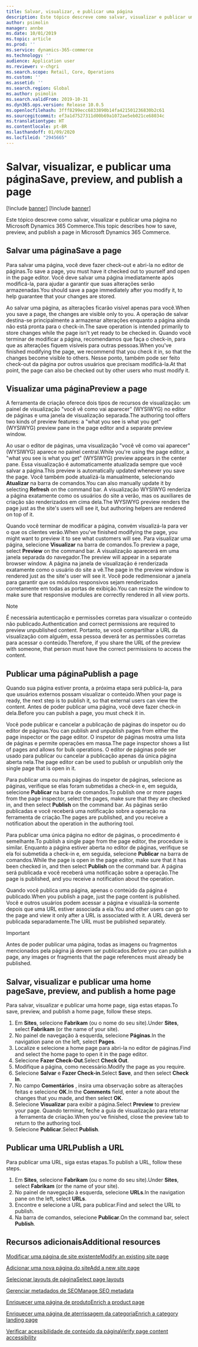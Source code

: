 ```yaml
---
title: Salvar, visualizar, e publicar uma página
description: Este tópico descreve como salvar, visualizar e publicar uma página no Microsoft Dynamics 365 Commerce.
author: psimolin
manager: annbe
ms.date: 10/01/2019
ms.topic: article
ms.prod: ''
ms.service: dynamics-365-commerce
ms.technology: ''
audience: Application user
ms.reviewer: v-chgri
ms.search.scope: Retail, Core, Operations
ms.custom: ''
ms.assetid: ''
ms.search.region: Global
ms.author: psimolin
ms.search.validFrom: 2019-10-31
ms.dyn365.ops.version: Release 10.0.5
ms.openlocfilehash: 3fff8299ecc6833890b14fa421501236830b2c61
ms.sourcegitcommit: ef3a1d7527311d00b69a1072ae5eb021ce68034c
ms.translationtype: HT
ms.contentlocale: pt-BR
ms.lasthandoff: 01/09/2020
ms.locfileid: "2945665"
---
```

# <a name="save-preview-and-publish-a-page"></a><span data-ttu-id="ed118-103">Salvar, visualizar, e publicar uma página</span><span class="sxs-lookup"><span data-stu-id="ed118-103">Save, preview, and publish a page</span></span>

[!include [banner](includes/preview-banner.md)]
[!include [banner](includes/banner.md)]

<span data-ttu-id="ed118-104">Este tópico descreve como salvar, visualizar e publicar uma página no Microsoft Dynamics 365 Commerce.</span><span class="sxs-lookup"><span data-stu-id="ed118-104">This topic describes how to save, preview, and publish a page in Microsoft Dynamics 365 Commerce.</span></span>

## <a name="save-a-page"></a><span data-ttu-id="ed118-105">Salvar uma página</span><span class="sxs-lookup"><span data-stu-id="ed118-105">Save a page</span></span>

<span data-ttu-id="ed118-106">Para salvar uma página, você deve fazer check-out e abri-la no editor de páginas.</span><span class="sxs-lookup"><span data-stu-id="ed118-106">To save a page, you must have it checked out to yourself and open in the page editor.</span></span> <span data-ttu-id="ed118-107">Você deve salvar uma página imediatamente após modificá-la, para ajudar a garantir que suas alterações serão armazenadas.</span><span class="sxs-lookup"><span data-stu-id="ed118-107">You should save a page immediately after you modify it, to help guarantee that your changes are stored.</span></span>

<span data-ttu-id="ed118-108">Ao salvar uma página, as alterações ficarão visível apenas para você.</span><span class="sxs-lookup"><span data-stu-id="ed118-108">When you save a page, the changes are visible only to you.</span></span> <span data-ttu-id="ed118-109">A operação de salvar destina-se principalmente a armazenar alterações enquanto a página ainda não está pronta para o check-in.</span><span class="sxs-lookup"><span data-stu-id="ed118-109">The save operation is intended primarily to store changes while the page isn't yet ready to be checked in.</span></span> <span data-ttu-id="ed118-110">Quando você terminar de modificar a página, recomendamos que faça o check-in, para que as alterações fiquem visíveis para outras pessoas.</span><span class="sxs-lookup"><span data-stu-id="ed118-110">When you've finished modifying the page, we recommend that you check it in, so that the changes become visible to others.</span></span> <span data-ttu-id="ed118-111">Nesse ponto, também pode ser feito check-out da página por outros usuários que precisam modificá-la.</span><span class="sxs-lookup"><span data-stu-id="ed118-111">At that point, the page can also be checked out by other users who must modify it.</span></span>

## <a name="preview-a-page"></a><span data-ttu-id="ed118-112">Visualizar uma página</span><span class="sxs-lookup"><span data-stu-id="ed118-112">Preview a page</span></span>

<span data-ttu-id="ed118-113">A ferramenta de criação oferece dois tipos de recursos de visualização: um painel de visualização "você vê como vai aparecer" (WYSIWYG) no editor de páginas e uma janela de visualização separada.</span><span class="sxs-lookup"><span data-stu-id="ed118-113">The authoring tool offers two kinds of preview features: a "what you see is what you get" (WYSIWYG) preview pane in the page editor and a separate preview window.</span></span>

<span data-ttu-id="ed118-114">Ao usar o editor de páginas, uma visualização "você vê como vai aparecer" (WYSIWYG) aparece no painel central.</span><span class="sxs-lookup"><span data-stu-id="ed118-114">While you're using the page editor, a "what you see is what you get" (WYSIWYG) preview appears in the center pane.</span></span> <span data-ttu-id="ed118-115">Essa visualização é automaticamente atualizada sempre que você salvar a página.</span><span class="sxs-lookup"><span data-stu-id="ed118-115">This preview is automatically updated whenever you save the page.</span></span> <span data-ttu-id="ed118-116">Você também pode atualizá-la manualmente, selecionando **Atualizar** na barra de comandos.</span><span class="sxs-lookup"><span data-stu-id="ed118-116">You can also manually update it by selecting **Refresh** on the command bar.</span></span> <span data-ttu-id="ed118-117">A visualização WYSIWYG renderiza a página exatamente como os usuários do site a verão, mas os auxiliares de criação são renderizados em cima dela.</span><span class="sxs-lookup"><span data-stu-id="ed118-117">The WYSIWYG preview renders the page just as the site's users will see it, but authoring helpers are rendered on top of it.</span></span>

<span data-ttu-id="ed118-118">Quando você terminar de modificar a página, convém visualizá-la para ver o que os clientes verão.</span><span class="sxs-lookup"><span data-stu-id="ed118-118">When you've finished modifying the page, you might want to preview it to see what customers will see.</span></span> <span data-ttu-id="ed118-119">Para visualizar uma página, selecione **Visualizar** na barra de comandos.</span><span class="sxs-lookup"><span data-stu-id="ed118-119">To preview a page, select **Preview** on the command bar.</span></span> <span data-ttu-id="ed118-120">A visualização aparecerá em uma janela separada do navegador.</span><span class="sxs-lookup"><span data-stu-id="ed118-120">The preview will appear in a separate browser window.</span></span> <span data-ttu-id="ed118-121">A página na janela de visualização é renderizada exatamente como o usuário do site a vê.</span><span class="sxs-lookup"><span data-stu-id="ed118-121">The page in the preview window is rendered just as the site's user will see it.</span></span> <span data-ttu-id="ed118-122">Você pode redimensionar a janela para garantir que os módulos responsivos sejam renderizados corretamente em todas as portas de exibição.</span><span class="sxs-lookup"><span data-stu-id="ed118-122">You can resize the window to make sure that responsive modules are correctly rendered in all view ports.</span></span>

> [!NOTE]
> <span data-ttu-id="ed118-123">É necessária autenticação e permissões corretas para visualizar o conteúdo não publicado.</span><span class="sxs-lookup"><span data-stu-id="ed118-123">Authentication and correct permissions are required to preview unpublished content.</span></span> <span data-ttu-id="ed118-124">Portanto, se você compartilhar a URL da visualização com alguém, essa pessoa deverá ter as permissões corretas para acessar o conteúdo.</span><span class="sxs-lookup"><span data-stu-id="ed118-124">Therefore, if you share the URL of the preview with someone, that person must have the correct permissions to access the content.</span></span>

## <a name="publish-a-page"></a><span data-ttu-id="ed118-125">Publicar uma página</span><span class="sxs-lookup"><span data-stu-id="ed118-125">Publish a page</span></span>

<span data-ttu-id="ed118-126">Quando sua página estiver pronta, a próxima etapa será publicá-la, para que usuários externos possam visualizar o conteúdo.</span><span class="sxs-lookup"><span data-stu-id="ed118-126">When your page is ready, the next step is to publish it, so that external users can view the content.</span></span> <span data-ttu-id="ed118-127">Antes de poder publicar uma página, você deve fazer check-in dela.</span><span class="sxs-lookup"><span data-stu-id="ed118-127">Before you can publish a page, you must check it in.</span></span>

<span data-ttu-id="ed118-128">Você pode publicar e cancelar a publicação de páginas do inspetor ou do editor de páginas.</span><span class="sxs-lookup"><span data-stu-id="ed118-128">You can publish and unpublish pages from either the page inspector or the page editor.</span></span> <span data-ttu-id="ed118-129">O inspetor de páginas mostra uma lista de páginas e permite operações em massa.</span><span class="sxs-lookup"><span data-stu-id="ed118-129">The page inspector shows a list of pages and allows for bulk operations.</span></span> <span data-ttu-id="ed118-130">O editor de páginas pode ser usado para publicar ou cancelar a publicação apenas da única página aberta nela.</span><span class="sxs-lookup"><span data-stu-id="ed118-130">The page editor can be used to publish or unpublish only the single page that is open in it.</span></span>

<span data-ttu-id="ed118-131">Para publicar uma ou mais páginas do inspetor de páginas, selecione as páginas, verifique se elas foram submetidas a check-in e, em seguida, selecione **Publicar** na barra de comandos.</span><span class="sxs-lookup"><span data-stu-id="ed118-131">To publish one or more pages from the page inspector, select the pages, make sure that they are checked in, and then select **Publish** on the command bar.</span></span> <span data-ttu-id="ed118-132">As páginas serão publicadas e você receberá uma notificação sobre a operação na ferramenta de criação.</span><span class="sxs-lookup"><span data-stu-id="ed118-132">The pages are published, and you receive a notification about the operation in the authoring tool.</span></span>

<span data-ttu-id="ed118-133">Para publicar uma única página no editor de páginas, o procedimento é semelhante.</span><span class="sxs-lookup"><span data-stu-id="ed118-133">To publish a single page from the page editor, the procedure is similar.</span></span> <span data-ttu-id="ed118-134">Enquanto a página estiver aberta no editor de páginas, verifique se ela foi submetida a check-in e, em seguida, selecione **Publicar** na barra de comandos.</span><span class="sxs-lookup"><span data-stu-id="ed118-134">While the page is open in the page editor, make sure that it has been checked in, and then select **Publish** on the command bar.</span></span> <span data-ttu-id="ed118-135">A página será publicada e você receberá uma notificação sobre a operação.</span><span class="sxs-lookup"><span data-stu-id="ed118-135">The page is published, and you receive a notification about the operation.</span></span>

<span data-ttu-id="ed118-136">Quando você publica uma página, apenas o conteúdo da página é publicado.</span><span class="sxs-lookup"><span data-stu-id="ed118-136">When you publish a page, just the page content is published.</span></span> <span data-ttu-id="ed118-137">Você e outros usuários podem acessar a página e visualizá-la somente depois que uma URL estiver associada a ela.</span><span class="sxs-lookup"><span data-stu-id="ed118-137">You and other users can go to the page and view it only after a URL is associated with it.</span></span> <span data-ttu-id="ed118-138">A URL deverá ser publicada separadamente.</span><span class="sxs-lookup"><span data-stu-id="ed118-138">The URL must be published separately.</span></span>

> [!IMPORTANT]
> <span data-ttu-id="ed118-139">Antes de poder publicar uma página, todas as imagens ou fragmentos mencionados pela página já devem ser publicados.</span><span class="sxs-lookup"><span data-stu-id="ed118-139">Before you can publish a page, any images or fragments that the page references must already be published.</span></span>

## <a name="save-preview-and-publish-a-home-page"></a><span data-ttu-id="ed118-140">Salvar, visualizar e publicar uma home page</span><span class="sxs-lookup"><span data-stu-id="ed118-140">Save, preview, and publish a home page</span></span>

<span data-ttu-id="ed118-141">Para salvar, visualizar e publicar uma home page, siga estas etapas.</span><span class="sxs-lookup"><span data-stu-id="ed118-141">To save, preview, and publish a home page, follow these steps.</span></span>

1. <span data-ttu-id="ed118-142">Em **Sites**, selecione **Fabrikam** (ou o nome do seu site).</span><span class="sxs-lookup"><span data-stu-id="ed118-142">Under **Sites**, select **Fabrikam** (or the name of your site).</span></span>
1. <span data-ttu-id="ed118-143">No painel de navegação à esquerda, selecione **Páginas**.</span><span class="sxs-lookup"><span data-stu-id="ed118-143">In the navigation pane on the left, select **Pages**.</span></span>
1. <span data-ttu-id="ed118-144">Localize e selecione a home page para abri-la no editor de páginas.</span><span class="sxs-lookup"><span data-stu-id="ed118-144">Find and select the home page to open it in the page editor.</span></span>
1. <span data-ttu-id="ed118-145">Selecione **Fazer Check-Out**.</span><span class="sxs-lookup"><span data-stu-id="ed118-145">Select **Check Out**.</span></span>
1. <span data-ttu-id="ed118-146">Modifique a página, como necessário.</span><span class="sxs-lookup"><span data-stu-id="ed118-146">Modify the page as you require.</span></span>
1. <span data-ttu-id="ed118-147">Selecione **Salvar** e **Fazer Check-in**.</span><span class="sxs-lookup"><span data-stu-id="ed118-147">Select **Save**, and then select **Check In**.</span></span>
1. <span data-ttu-id="ed118-148">No campo **Comentários** , insira uma observação sobre as alterações feitas e selecione **OK**.</span><span class="sxs-lookup"><span data-stu-id="ed118-148">In the **Comments** field, enter a note about the changes that you made, and then select **OK**.</span></span>
1. <span data-ttu-id="ed118-149">Selecione **Visualizar** para exibir a página.</span><span class="sxs-lookup"><span data-stu-id="ed118-149">Select **Preview** to preview your page.</span></span> <span data-ttu-id="ed118-150">Quando terminar, feche a guia de visualização para retornar à ferramenta de criação.</span><span class="sxs-lookup"><span data-stu-id="ed118-150">When you've finished, close the preview tab to return to the authoring tool.</span></span>
1. <span data-ttu-id="ed118-151">Selecione **Publicar**.</span><span class="sxs-lookup"><span data-stu-id="ed118-151">Select **Publish**.</span></span>

## <a name="publish-a-url"></a><span data-ttu-id="ed118-152">Publicar uma URL</span><span class="sxs-lookup"><span data-stu-id="ed118-152">Publish a URL</span></span>

<span data-ttu-id="ed118-153">Para publicar uma URL, siga estas etapas.</span><span class="sxs-lookup"><span data-stu-id="ed118-153">To publish a URL, follow these steps.</span></span>

1. <span data-ttu-id="ed118-154">Em **Sites**, selecione **Fabrikam** (ou o nome do seu site).</span><span class="sxs-lookup"><span data-stu-id="ed118-154">Under **Sites**, select **Fabrikam** (or the name of your site).</span></span>
1. <span data-ttu-id="ed118-155">No painel de navegação à esquerda, selecione **URLs**.</span><span class="sxs-lookup"><span data-stu-id="ed118-155">In the navigation pane on the left, select **URLs**.</span></span>
1. <span data-ttu-id="ed118-156">Encontre e selecione a URL para publicar.</span><span class="sxs-lookup"><span data-stu-id="ed118-156">Find and select the URL to publish.</span></span>
1. <span data-ttu-id="ed118-157">Na barra de comandos, selecione **Publicar**.</span><span class="sxs-lookup"><span data-stu-id="ed118-157">On the command bar, select **Publish**.</span></span>

## <a name="additional-resources"></a><span data-ttu-id="ed118-158">Recursos adicionais</span><span class="sxs-lookup"><span data-stu-id="ed118-158">Additional resources</span></span>

[<span data-ttu-id="ed118-159">Modificar uma página de site existente</span><span class="sxs-lookup"><span data-stu-id="ed118-159">Modify an existing site page</span></span>](modify-existing-page.md)

[<span data-ttu-id="ed118-160">Adicionar uma nova página do site</span><span class="sxs-lookup"><span data-stu-id="ed118-160">Add a new site page</span></span>](add-new-page.md)

[<span data-ttu-id="ed118-161">Selecionar layouts de página</span><span class="sxs-lookup"><span data-stu-id="ed118-161">Select page layouts</span></span>](select-page-layouts.md)

[<span data-ttu-id="ed118-162">Gerenciar metadados de SEO</span><span class="sxs-lookup"><span data-stu-id="ed118-162">Manage SEO metadata</span></span>](manage-seo-metadata.md)

[<span data-ttu-id="ed118-163">Enriquecer uma página de produto</span><span class="sxs-lookup"><span data-stu-id="ed118-163">Enrich a product page</span></span>](enrich-product-page.md)

[<span data-ttu-id="ed118-164">Enriquecer uma página de aterrissagem da categoria</span><span class="sxs-lookup"><span data-stu-id="ed118-164">Enrich a category landing page</span></span>](enrich-category-page.md)

[<span data-ttu-id="ed118-165">Verificar acessibilidade de conteúdo da página</span><span class="sxs-lookup"><span data-stu-id="ed118-165">Verify page content accessibility</span></span>](verify-accessibility.md)
